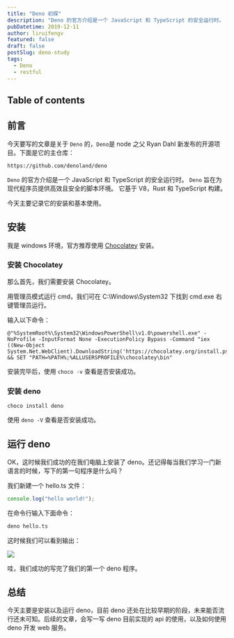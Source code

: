 ```yaml
---
title: "Deno 初探"
description: "Deno 的官方介绍是一个 JavaScript 和 TypeScript 的安全运行时。 Deno 旨在为现代程序员提供高效且安全的脚本环境。 它基于V8，Rust和TypeScript构建。"
pubDatetime: 2019-12-11
author: liruifengv
featured: false
draft: false
postSlug: deno-study
tags:
  - Deno
  - restful
---
```


## Table of contents

## 前言

今天要写的文章是关于 `Deno` 的，`Deno`是 node 之父 Ryan Dahl 新发布的开源项目。下面是它的主仓库：

```
https://github.com/denoland/deno
```

`Deno` 的官方介绍是一个 JavaScript 和 TypeScript 的安全运行时。 `Deno` 旨在为现代程序员提供高效且安全的脚本环境。
它基于 V8，Rust 和 TypeScript 构建。

今天主要记录它的安装和基本使用。

## 安装

我是 windows 环境，官方推荐使用 [Chocolatey](https://chocolatey.org/packages/deno) 安装。

### 安装 Chocolatey

那么首先，我们需要安装 Chocolatey。

用管理员模式运行 cmd，我们可在 C:\Windows\System32 下找到 cmd.exe 右键管理员运行。

输入以下命令：

```
@"%SystemRoot%\System32\WindowsPowerShell\v1.0\powershell.exe" -NoProfile -InputFormat None -ExecutionPolicy Bypass -Command "iex ((New-Object System.Net.WebClient).DownloadString('https://chocolatey.org/install.ps1'))" && SET "PATH=%PATH%;%ALLUSERSPROFILE%\chocolatey\bin"
```

安装完毕后，使用 `choco -v` 查看是否安装成功。

### 安装 deno

```
choco install deno
```

使用 `deno -V` 查看是否安装成功。

## 运行 deno

OK，这时候我们成功的在我们电脑上安装了 deno。还记得每当我们学习一门新语言的时候，写下的第一句程序是什么吗？

我们新建一个 hello.ts 文件：

```js
console.log("hello world!");
```

在命令行输入下面命令：

```sh
deno hello.ts
```

这时候我们可以看到输出：

![](https://images.sayhub.me/blog/deno/hello-world.awebp)

哇，我们成功的写完了我们的第一个 deno 程序。

## 总结

今天主要是安装以及运行 deno，目前 deno 还处在比较早期的阶段，未来能否流行还未可知。后续的文章，会写一写 deno 目前实现的 api 的使用，以及如何使用 deno 开发 web 服务。
